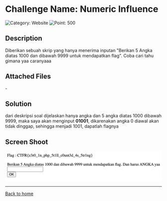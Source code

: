 # Challenge Name: Numeric Influence

![Category: Website](https://img.shields.io/badge/Category-Website-lightgrey.svg)
![Point: 500](https://img.shields.io/badge/Score-500-brightgreen.svg)

## Description

Diberikan sebuah skrip yang hanya menerima inputan "Berikan 5 Angka diatas 1000 dan dibawah 9999 untuk mendapatkan flag". Coba cari tahu gimana yaa caranyaaa

## Attached Files

\-

## Solution

dari deskripsi soal dijelaskan hanya angka dan 5 angka diatas 1000 dibawah 9999, maka saya akan menginput **01001**, dikarenakan angka 0 diawal akan tidak dinggap, sehingga menjadi 1001, dapatlah flagnya

## Screen Shoot

![image1](images/image1.png)

---

[Back to home](/CTFR/Web/)
